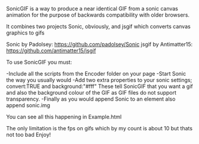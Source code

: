 SonicGIF is a way to produce a near identical GIF from a sonic canvas animation for the 
purpose of backwards compatibility with older browsers.

It combines two projects Sonic, obviously, and jsgif which converts canvas graphics to gifs

Sonic by Padolsey: https://github.com/padolsey/Sonic
jsgif by Antimatter15: https://github.com/antimatter15/jsgif

To use SonicGIF you must:

-Include all the scripts from the Encoder folder on your page
-Start Sonic the way you usually would
-Add two extra properties to your sonic settings; convert:TRUE and background:"#fff"
    These tell SonicGIF that you want a gif and also the background colour of the GIF
    as GIF files do not support transparency.
-Finally as you would append Sonic to an element also append sonic.img

You can see all this happening in Example.html

The only limitation is the fps on gifs which by my count is about 10 but thats not too bad
Enjoy!